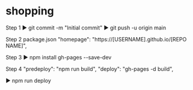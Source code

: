 # shopping

Step 1
▶️ git commit -m "Initial commit"
▶️ git push -u origin main

Step 2
package.json
"homepage": "https://[USERNAME].github.io/[REPO NAME]",

Step 3
▶️ npm install gh-pages --save-dev

Step 4
"predeploy": "npm run build",
"deploy": "gh-pages -d build",

▶️ npm run deploy